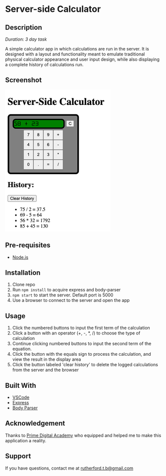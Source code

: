 # Server-side Calculator

## Description

*Duration: 3 day task*

A simple calculator app in which calculations are run in the server. It is designed with a layout and functionality meant to emulate traditional physical calculator appearance and user input design, while also displaying a complete history of calculations run. 

## Screenshot

![Example](images/screenshot.png)

## Pre-requisites

- [Node.js](https://nodejs.org/)

## Installation

1. Clone repo
2. Run `npm install` to acquire express and body-parser
3. `npm start` to start the server. Default port is 5000
4. Use a browser to connect to the server and open the app

## Usage

1. Click the numbered buttons to input the first term of the calculation
2. Click a button with an operator (+, -, *, /) to choose the type of calculation
3. Continue clicking numbered buttons to input the second term of the equation.
4. Click the button with the equals sign to process the calculation, and view the result in the display area
5. Click the button labeled 'clear history' to delete the logged calculations from the server and the browser

## Built With

- [VSCode](https://code.visualstudio.com/)
- [Express](https://www.npmjs.com/package/express)
- [Body Parser](https://www.npmjs.com/package/body-parser)

## Acknowledgement

Thanks to [Prime Digital Academy](https://www.primeacademy.io/) who equipped and helped me to make this application a reality.

## Support

If you have questions, contact me at rutherford.t.b@gmail.com